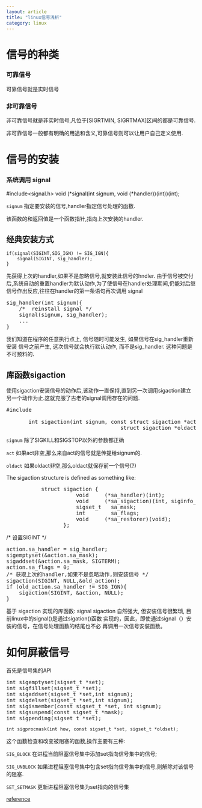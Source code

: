 ```yaml
---
layout: article
title: "linux信号浅析"
category: linux
---
```


# 信号的种类

### 可靠信号
可靠信号就是实时信号

### 非可靠信号
非可靠信号就是非实时信号,凡位于[SIGRTMIN, SIGRTMAX]区间的都是可靠信号.

非可靠信号一般都有明确的用途和含义,可靠信号则可以让用户自己定义使用.

# 信号的安装

### 系统调用 signal

#include<signal.h>
void (*signal(int signum, void (*handler))(int))(int);

`signum` 指定要安装的信号,handler指定信号处理的函数.

该函数的和返回值是一个函数指针,指向上次安装的handler.

## 经典安装方式
```
if(signal(SIGINT,SIG_IGN) != SIG_IGN){
	signal(SIGINT, sig_handler);
}
```

先获得上次的handler,如果不是忽略信号,就安装此信号的hndler.
由于信号被交付后,系统自动的重置handler为默认动作,为了使信号在handler处理期间,仍能对后继信号作出反应,往往在handler的第一条语句再次调用 signal
<pre>
sig_handler(int signum){
	/*  reinstall signal */
	signal(signum, sig_handler);
	...
}
</pre>
我们知道在程序的任意执行点上, 信号随时可能发生, 如果信号在sig_handler重新安装
信号之前产生, 这次信号就会执行默认动作, 而不是sig_handler. 这种问题是不可预料的.

## 库函数sigaction
使用sigaction安装信号的动作后,该动作一直保持,直到另一次调用sigaction建立另一个动作为止.这就克服了古老的signal调用存在的问题.

<pre>
#include <signal.h>

       int sigaction(int signum, const struct sigaction *act,
		                            struct sigaction *oldact);
</pre>

`signum`  除了SIGKILL和SIGSTOP以外的参数都正确

`act` 如果act非空,那么来自act的信号就是传提给signum的.

`oldact` 如果oldact非空,那么oldact就保存前一个信号(?)

The sigaction structure is defined as something like:
<pre>
           struct sigaction {
	                  void     (*sa_handler)(int);
	                  void     (*sa_sigaction)(int, siginfo_t *, void *);
	                  sigset_t   sa_mask;
	                  int        sa_flags;
	                  void     (*sa_restorer)(void);
	              };
</pre>
/* 设置SIGINT */
<pre>
action.sa_handler = sig_handler;
sigemptyset(&action.sa_mask);
sigaddset(&action.sa_mask, SIGTERM);
action.sa_flags = 0;
/* 获取上次的handler,如果不是忽略动作,则安装信号 */
sigaction(SIGINT, NULL,&old_action);
if (old_action.sa_handler != SIG_IGN){
	sigaction(SIGINT, &action, NULL);
}
</pre>
基于 sigaction 实现的库函数: signal
sigaction 自然强大, 但安装信号很繁琐, 目前linux中的signal()是通过sigation()函数
实现的，因此，即使通过signal（）安装的信号，在信号处理函数的结尾也不必
再调用一次信号安装函数。

# 如何屏蔽信号
首先是信号集的API
<pre>
int sigemptyset(sigset_t *set);
int sigfillset(sigset_t *set);
int sigaddset(sigset_t *set,int signum);
int sigdelset(sigset_t *set,int signum);
int sigismember(const sigset_t *set, int signum);
int sigsuspend(const sigset_t *mask);
int sigpending(sigset_t *set);
</pre>
`int sigprocmask(int how, const sigset_t *set, sigset_t *oldset);`

这个函数检查和改变被阻塞的函数,操作主要有三种:

`SIG_BLOCK` 在进程当前阻塞信号集中添加set指向信号集中的信号;

`SIG_UNBLOCK` 如果进程阻塞信号集中包含set指向信号集中的信号,则解除对该信号的阻塞.

`SET_SETMASK` 更新进程阻塞信号集为set指向的信号集



[reference](http://kenby.iteye.com/blog/1173862)
